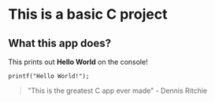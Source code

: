 # This is a basic C project

## What this app does?

This prints out **Hello World** on the console!

```
printf("Hello World!");
```

> "This is the greatest C app ever made" - Dennis Ritchie
